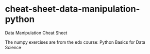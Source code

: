 # cheat-sheet-data-manipulation-python
Data Manipulation Cheat Sheet

The numpy exercises are from the edx course: Python Basics for Data Science
